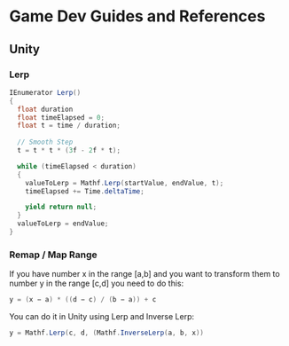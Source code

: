 # Game Dev Guides and References

## Unity

### Lerp
```csharp
IEnumerator Lerp()
{
  float duration
  float timeElapsed = 0;
  float t = time / duration;
  
  // Smooth Step
  t = t * t * (3f - 2f * t);

  while (timeElapsed < duration)
  {
    valueToLerp = Mathf.Lerp(startValue, endValue, t);
    timeElapsed += Time.deltaTime;

    yield return null;
  }
  valueToLerp = endValue;
}
```

### Remap / Map Range
If you have number x in the range [a,b] and you want to transform them to number y in the range [c,d] you need to do this:
```csharp
y = (x − a) * ((d − c) / (b − a)) + c
```
You can do it in Unity using Lerp and Inverse Lerp:
```csharp
y = Mathf.Lerp(c, d, (Mathf.InverseLerp(a, b, x))
```
